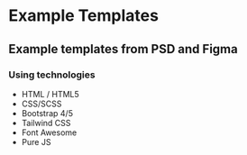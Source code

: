 # Example Templates

## Example templates from PSD and Figma

### Using technologies
- HTML / HTML5
- CSS/SCSS 
- Bootstrap 4/5
- Tailwind CSS 
- Font Awesome
- Pure JS